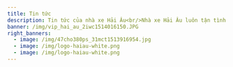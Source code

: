 ```yaml
---
title: Tin tức
description: Tin tức của nhà xe Hải Âu<br/>Nhà xe Hải Âu luôn tận tình với khách hàng
banner: /img/vip_hai_au_2iwc1514016150.JPG
right_banners:
  - image: /img/47cho380ps_31mct1513916954.jpg
  - image: /img/logo-haiau-white.png
  - image: /img/logo-haiau-white.png
---
```


